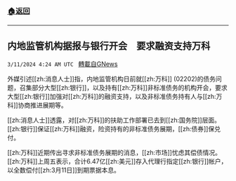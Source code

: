 ###  [:house:返回](README.md)
---


## 内地监管机构据报与银行开会　要求融资支持万科
`3/11/2024 4:24 AM UTC ` [轉載自GNews](https://gnews.org/articles/2383108)

外媒引述[[zh:消息人士]]指，内地监管机构日前就[[zh:万科]] (02202)的债务问题，召集部分大型[[zh:银行]]，以及持有[[zh:万科]]非标准债务的机构开会，要求大型[[zh:银行]]加强对[[zh:万科]]的融资支持，以及非标准债务持有人与[[zh:万科]]协商推进展期等。

[[zh:消息人士]]透露，对[[zh:万科]]的扶助工作部署已去到[[zh:国务院]]层面。[[zh:银行]]保证[[zh:万科]]融资，险资持有的非标准债务展期，[[zh:债券]]保兑付。

[[zh:万科]]近期传出寻求非标准债务展期的消息，[[zh:市场]]忧虑其偿债情况。[[zh:万科]]上周五表示，合计6.47亿[[zh:美元]]存入代理行指定[[zh:银行]]帐户，以全数偿付[[zh:3月11日]]到期票据本息。
